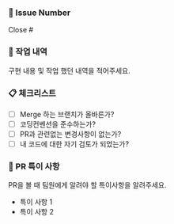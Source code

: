 ### 🔖  Issue Number

Close #

### 📙 작업 내역

구현 내용 및 작업 했던 내역을 적어주세요.


### 📋 체크리스트

- [ ]  Merge 하는 브랜치가 올바른가?
- [ ]  코딩컨벤션을 준수하는가?
- [ ]  PR과 관련없는 변경사항이 없는가?
- [ ]  내 코드에 대한 자기 검토가 되었는가?

### 📝 PR 특이 사항

PR을 볼 때 팀원에게 알려야 할 특이사항을 알려주세요.

- 특이 사항 1
- 특이 사항 2
